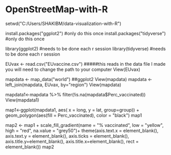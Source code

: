 # OpenStreetMap-with-R

setwd("C:/Users/SHAKIBM/data-visualization-with-R")

install.packages("ggplot2")   #only do this once
install.packages("tidyverse") #only do this once

library(ggplot2)              #needs to be done each r session
library(tidyverse)            #needs to be done each r session


EUvax <- read.csv("EUvaccine.csv") #####this reads in the data file I made you will need to change the path to your computer
View(EUvax)


mapdata <- map_data("world") ##ggplot2
View(mapdata)
mapdata <- left_join(mapdata, EUvax, by="region")
View(mapdata)

mapdata1<-mapdata %>% filter(!is.na(mapdata$Perc_vaccinated))
View(mapdata1)

map1<-ggplot(mapdata1, aes( x = long, y = lat, group=group)) +
  geom_polygon(aes(fill = Perc_vaccinated), color = "black")
map1

map2 <- map1 + scale_fill_gradient(name = "% vaccinated", low = "yellow", high =  "red", na.value = "grey50")+
  theme(axis.text.x = element_blank(),
        axis.text.y = element_blank(),
        axis.ticks = element_blank(),
        axis.title.y=element_blank(),
        axis.title.x=element_blank(),
        rect = element_blank())
map2

